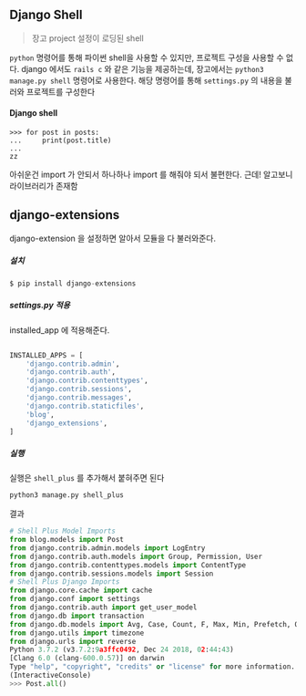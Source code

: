 ## Django Shell

> 장고 project 설정이 로딩된 shell 

`python` 명령어를 통해 파이썬 shell을 사용할 수 있지만, 프로젝트 구성을 사용할 수 없다. django 에서도  `rails c` 와 같은 기능을 제공하는데, 장고에서는 `python3 manage.py shell` 명령어로 사용한다. 해당 명령어를 통해 `settings.py` 의 내용을 불러와 프로젝트를 구성한다



#### Django shell

```
>>> for post in posts:
...     print(post.title)
... 
zz
```

아쉬운건 import 가 안되서 하나하나 import 를 해줘야 되서 불편한다. 근데! 알고보니 라이브러리가 존재함

## django-extensions

django-extension 을 설정하면 알아서 모듈을 다 불러와준다.

##### 설치

```python
$ pip install django-extensions
```

##### settings.py 적용

installed_app 에 적용해준다.

```python

INSTALLED_APPS = [
    'django.contrib.admin',
    'django.contrib.auth',
    'django.contrib.contenttypes',
    'django.contrib.sessions',
    'django.contrib.messages',
    'django.contrib.staticfiles',
    'blog',
    'django_extensions',
]
```

##### 실행

실행은 `shell_plus` 를 추가해서 붙혀주면 된다

```python
python3 manage.py shell_plus
```

결과

```python
# Shell Plus Model Imports
from blog.models import Post
from django.contrib.admin.models import LogEntry
from django.contrib.auth.models import Group, Permission, User
from django.contrib.contenttypes.models import ContentType
from django.contrib.sessions.models import Session
# Shell Plus Django Imports
from django.core.cache import cache
from django.conf import settings
from django.contrib.auth import get_user_model
from django.db import transaction
from django.db.models import Avg, Case, Count, F, Max, Min, Prefetch, Q, Sum, When, Exists, OuterRef, Subquery
from django.utils import timezone
from django.urls import reverse
Python 3.7.2 (v3.7.2:9a3ffc0492, Dec 24 2018, 02:44:43) 
[Clang 6.0 (clang-600.0.57)] on darwin
Type "help", "copyright", "credits" or "license" for more information.
(InteractiveConsole)
>>> Post.all()
```

